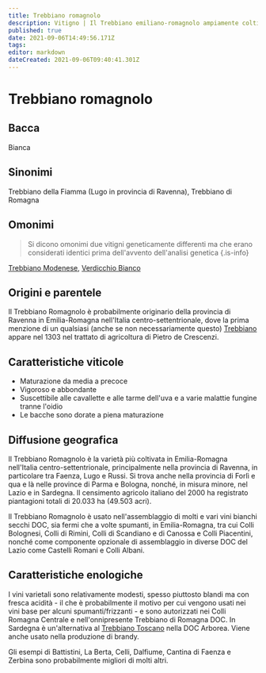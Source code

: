 ```yaml
---
title: Trebbiano romagnolo
description: Vitigno | Il Trebbiano emiliano-romagnolo ampiamente coltivato ma non particolarmente distinto.
published: true
date: 2021-09-06T14:49:56.171Z
tags: 
editor: markdown
dateCreated: 2021-09-06T09:40:41.301Z
---
```


# Trebbiano romagnolo

## Bacca
Bianca

## Sinonimi
Trebbiano della Fiamma (Lugo in provincia di Ravenna), Trebbiano di Romagna

## Omonimi
> Si dicono omonimi due vitigni geneticamente differenti ma che erano considerati identici prima dell'avvento dell'analisi genetica
{.is-info}

[Trebbiano Modenese](/vitigni/Italia/trebbiano-modenese), [Verdicchio Bianco](/vitigni/Italia/verdicchio-bianco)


## Origini e parentele
Il Trebbiano Romagnolo è probabilmente originario della provincia di Ravenna in Emilia-Romagna nell'Italia centro-settentrionale, dove la prima menzione di un qualsiasi (anche se non necessariamente questo) [Trebbiano](/vitigni/Italia/trebbiano) appare nel 1303 nel trattato di agricoltura di Pietro de Crescenzi.

## Caratteristiche viticole

- Maturazione da media a precoce
- Vigoroso e abbondante
- Suscettibile alle cavallette e alle tarme dell'uva e a varie malattie fungine tranne l'oidio
- Le bacche sono dorate a piena maturazione

## Diffusione geografica

Il Trebbiano Romagnolo è la varietà più coltivata in Emilia-Romagna nell'Italia centro-settentrionale, principalmente nella provincia di Ravenna, in particolare tra Faenza, Lugo e Russi. Si trova anche nella provincia di Forlì e qua e là nelle province di Parma e Bologna, nonché, in misura minore, nel Lazio e in Sardegna. Il censimento agricolo italiano del 2000 ha registrato piantagioni totali di 20.033 ha (49.503 acri).

Il Trebbiano Romagnolo è usato nell'assemblaggio di molti e vari vini bianchi secchi DOC, sia fermi che a volte spumanti, in Emilia-Romagna, tra cui Colli Bolognesi, Colli di Rimini, Colli di Scandiano e di Canossa e Colli Piacentini, nonché come componente opzionale di assemblaggio in diverse DOC del Lazio come Castelli Romani e Colli Albani. 

## Caratteristiche enologiche

I vini varietali sono relativamente modesti, spesso piuttosto blandi ma con fresca acidità - il che è probabilmente il motivo per cui vengono usati nei vini base per alcuni spumanti/frizzanti - e sono autorizzati nei Colli Romagna Centrale e nell'onnipresente Trebbiano di Romagna DOC. In Sardegna è un'alternativa al [Trebbiano Toscano](/vitigni/Italia/trebbiano-toscano) nella DOC Arborea. Viene anche usato nella produzione di brandy.

Gli esempi di Battistini, La Berta, Celli, Dalfiume, Cantina di Faenza e Zerbina sono probabilmente migliori di molti altri.


